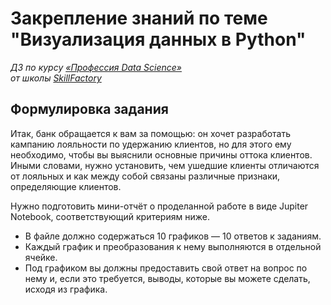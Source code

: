 # Закрепление знаний по теме "Визуализация данных в Python"

*ДЗ по курсу [«Профессия Data Science»](https://lms.skillfactory.ru/courses/course-v1:Skillfactory+DST-PRO+15APR2020/about)\
от школы [SkillFactory](https://skillfactory.ru)*

## Формулировка задания

Итак, банк обращается к вам за помощью: он хочет разработать кампанию лояльности по удержанию клиентов, но для этого ему необходимо, чтобы вы выяснили основные причины оттока клиентов. Иными словами, нужно установить, чем ушедшие клиенты отличаются от лояльных и как между собой связаны различные признаки, определяющие клиентов.

Нужно подготовить мини-отчёт о проделанной работе в виде Jupiter Notebook, соответствующий критериям ниже.

- В файле должно содержаться 10 графиков — 10 ответов к заданиям.
- Каждый график и преобразования к нему выполняются в отдельной ячейке.
- Под графиком вы должны предоставить свой ответ на вопрос по нему и, если это требуется, выводы, которые вы можете сделать, исходя из графика.